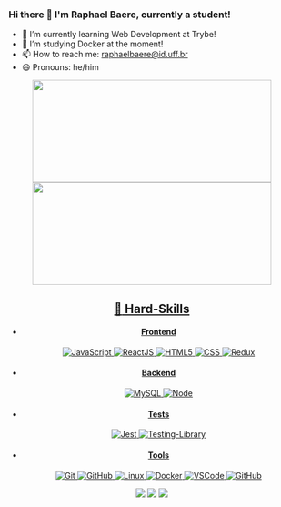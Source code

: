 ### Hi there 👋 I'm Raphael Baere, currently a student!

- 🌱 I’m currently learning Web Development at Trybe!
- 🤔 I’m studying Docker at the moment!
- 📫 How to reach me: raphaelbaere@id.uff.br
- 😄 Pronouns: he/him
<div align="center">
  <a href="https://github.com/raphaelbaere">
  <img margin-right="20px"width="420em" height="180em" src="https://github-readme-stats.vercel.app/api?username=raphaelbaere&show_icons=true&theme=vue-dark&include_all_commits=true&count_private=true"/>
  <img width="420em" height="180em" src="https://github-readme-stats.vercel.app/api/top-langs/?username=raphaelbaere&layout=compact&langs_count=7&theme=vue-dark"/>
  
  ##
  
  ## :mega: Hard-Skills

- #### Frontend
  ![JavaScript](https://img.shields.io/badge/-JavaScript-333333?style=flat&logo=javascript)
  ![ReactJS](https://img.shields.io/badge/-React-333333?style=flat&logo=react)
  ![HTML5](https://img.shields.io/badge/-HTML5-333333?style=flat&logo=HTML5)
  ![CSS](https://img.shields.io/badge/-CSS-333333?style=flat&logo=CSS3&logoColor=1572B6)
  ![Redux](https://img.shields.io/badge/-Redux-333333?style=flat&logo=redux)
  
- #### Backend
  ![MySQL](https://img.shields.io/badge/-MySQL-333333?style=flat&logo=mysql) 
  ![Node](https://img.shields.io/badge/-NodeJS-333333?style=flat&logo=node) 

- #### Tests
  ![Jest](https://img.shields.io/badge/-Jest-333333?style=flat&logo=jest)
  ![Testing-Library](https://img.shields.io/badge/-RTL-333333?style=flat&logo=testing-library)
  
- #### Tools
  ![Git](https://img.shields.io/badge/-Git-333333?style=flat&logo=git)
  ![GitHub](https://img.shields.io/badge/-GitHub-333333?style=flat&logo=github)
  ![Linux](https://img.shields.io/badge/-Linux-333333?style=flat&logo=linux)
  ![Docker](https://img.shields.io/badge/-Docker-333333?style=flat&logo=docker)
  ![VSCode](https://img.shields.io/badge/-VSCode-333333?style=flat&logo=visual-studio-code)
  ![GitHub](https://img.shields.io/badge/-GitHub-333333?style=flat&logo=github)
    
 
<div> 
  <a href="https://instagram.com/raphaelbaere" target="_blank"><img src="https://img.shields.io/badge/-Instagram-%23E4405F?style=for-the-badge&logo=instagram&logoColor=white" target="_blank"></a>
  <a href = "mailto:raphaelbaere@id.uff.br"><img src="https://img.shields.io/badge/-Gmail-%23333?style=for-the-badge&logo=gmail&logoColor=white" target="_blank"></a>
    <a href="https://www.linkedin.com/in/raphael-baere" target="_blank"><img src="https://img.shields.io/badge/-LinkedIn-%230077B5?style=for-the-badge&logo=linkedin&logoColor=white" target="_blank"></a> 
  </div>
